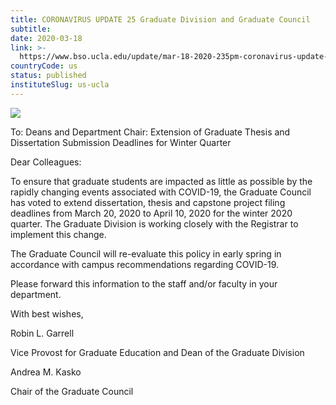 ```yaml
---
title: CORONAVIRUS UPDATE 25 Graduate Division and Graduate Council
subtitle: 
date: 2020-03-18
link: >-
  https://www.bso.ucla.edu/update/mar-18-2020-235pm-coronavirus-update-25-graduate-division-and-graduate-council
countryCode: us
status: published
instituteSlug: us-ucla
---
```

![](https://www.bso.ucla.edu/sites/g/files/yaccgq1231/f/it-favico_64x64.png)

To: Deans and Department Chair: Extension of Graduate Thesis and Dissertation Submission Deadlines for Winter Quarter

Dear Colleagues:

To ensure that graduate students are impacted as little as possible by the rapidly changing events associated with COVID-19, the Graduate Council has voted to extend dissertation, thesis and capstone project filing deadlines from March 20, 2020 to April 10, 2020 for the winter 2020 quarter. The Graduate Division is working closely with the Registrar to implement this change.

The Graduate Council will re-evaluate this policy in early spring in accordance with campus recommendations regarding COVID-19.

Please forward this information to the staff and/or faculty in your department.

With best wishes,

Robin L. Garrell

Vice Provost for Graduate Education and Dean of the Graduate Division

Andrea M. Kasko

Chair of the Graduate Council